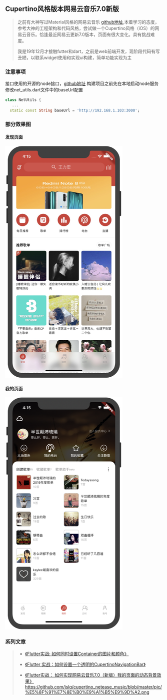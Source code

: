 ## Cupertino风格版本网易云音乐7.0新版

> 之前有大神写过Material风格的网易云音乐 [github地址](https://github.com/fluttercandies/NeteaseCloudMusic),本着学习的态度，参考大神的工程架构和代码风格，尝试做一个Cupertino风格（iOS）的网易云音乐。恰逢最近网易云更新7.0版本，页面有很大变化。具有挑战难度。
>
> 我是19年12月才接触futter和dart，之前是web前端开发，现阶段代码有写丑陋，以联系widget使用和实现ui构建，简单功能实现为主

### 注意事项

接口使用的开源的node接口，[github地址](https://github.com/Binaryify/NeteaseCloudMusicApi)
构建项目之前先在本地启动node服务
修改net_utils.dart文件中的baseUrl配置
```dart
class NetUtils {
   ...
  static const String baseUrl = 'http://192.168.1.103:3000';
```

### 部分效果图

#### 发现页面
<img src="./pic/discover_page.png" width=375>

#### 我的页面
<img src="./pic/mine_page.png" width=375>


### 系列文章
> + [《Flutter实战: 如何同时设置Container的图片和颜色》](https://juejin.im/post/5e1c1a94e51d4557eb6205c0)
> 
> + [《Flutter 实战：如何设置一个透明的CupertinoNavigationBar》](https://juejin.im/post/5e1c1ddce51d451c774dc7af)
> 
> + [《Flutter实战： 如何实现网易云音乐7.0（新版）我的页面的动态背景效果》](https://juejin.im/post/5e20a7086fb9a02fcb1f7bf2)
https://github.com/jslq/cupertino_netease_music/blob/master/pic/%E5%8F%91%E7%8E%B0%E9%A1%B5%E9%9D%A2.png